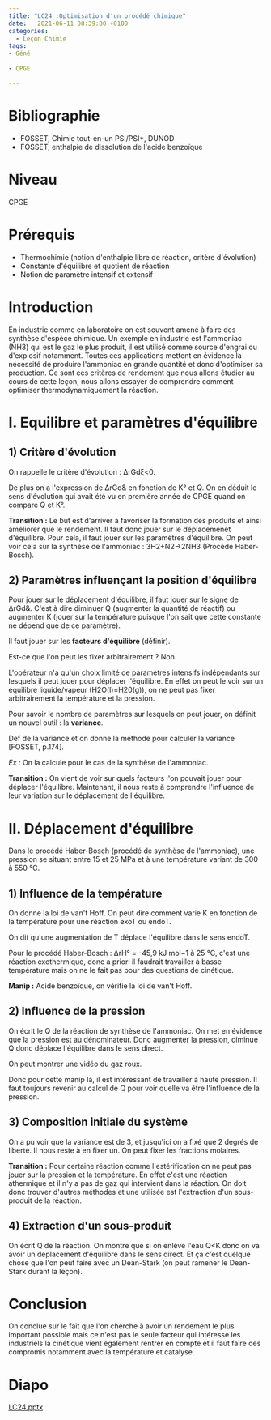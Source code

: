 ```yaml
---
title: "LC24 :Optimisation d'un procédé chimique"
date:   2021-06-11 08:39:00 +0100
categories:
  - Leçon Chimie
tags:
- Géné
 
- CPGE

---
```

# Bibliographie
* FOSSET, Chimie tout-en-un PSI/PSI*, DUNOD
* FOSSET, enthalpie de dissolution de l'acide benzoïque


# Niveau
CPGE

# Prérequis
* Thermochimie (notion d'enthalpie libre de réaction, critère d'évolution)
* Constante d'équilibre et quotient de réaction
* Notion de paramètre intensif et extensif

# Introduction

En industrie comme en laboratoire on est souvent amené à faire des synthèse d'espèce chimique. Un exemple en industrie est l'ammoniac (NH3) qui est le gaz le plus produit, il est utilisé comme source d'engrai ou d'explosif notamment.
Toutes ces applications mettent en évidence la nécessité de produire l'ammoniac en grande quantité et donc d'optimiser sa production.
Ce sont ces critères de rendement que nous allons étudier au cours de cette leçon, nous allons essayer de comprendre comment optimiser thermodynamiquement la réaction.

# I. Equilibre et paramètres d'équilibre
## 1) Critère d'évolution
On rappelle le critère d'évolution : &Delta;rGd&xi;<0.

De plus on a l'expression de &Delta;rGd& en fonction de K° et Q. On en déduit le sens d'évolution qui avait été vu en première année de CPGE quand on compare Q et K°.

**Transition :** Le but est d'arriver à favoriser la formation des produits et ainsi améliorer que le rendement. Il faut donc jouer sur le déplacemenet d'équilibre. Pour cela, il faut jouer sur les paramètres d'équilibre.
On peut voir cela sur la synthèse de l'ammoniac : 3H2+N2->2NH3 (Procédé Haber-Bosch).

## 2) Paramètres influençant la position d'équilibre
Pour jouer sur le déplacement d'équilibre, il faut jouer sur le signe de &Delta;rGd&. C'est à dire diminuer Q (augmenter la quantité de réactif) ou augmenter K (jouer sur la température puisque l'on sait que cette constante ne dépend que de ce paramètre).

Il faut jouer sur les **facteurs d'équilibre** (définir).

Est-ce que l'on peut les fixer arbitrairement ? Non.

L'opérateur n'a qu'un choix limité de paramètres intensifs indépendants sur lesquels il peut jouer pour déplacer l'équilibre. 
En effet on peut le voir sur un équilibre liquide/vapeur (H2O(l)=H20(g)), on ne peut pas fixer arbitrairement la température et la pression.

Pour savoir le nombre de paramètres sur lesquels on peut jouer, on définit un nouvel outil : la **variance**.

Def de la variance et on donne la méthode pour calculer la variance [FOSSET, p.174].

*Ex :* On la calcule pour le cas de la synthèse de l'ammoniac. 

**Transition :** On vient de voir sur quels facteurs l'on pouvait jouer pour déplacer l'équilibre. Maintenant, il nous reste à comprendre l'influence de leur variation sur le déplacement de l'équilibre.

# II. Déplacement d'équilibre
Dans le procédé Haber-Bosch (procédé de synthèse de l'ammoniac), une pression se situant entre 15 et 25 MPa et à une température variant de 300 à 550 °C.
## 1) Influence de la température
On donne la loi de van't Hoff. On peut dire comment varie K en fonction de la température pour une réaction exoT ou endoT.

On dit qu'une augmentation de T déplace l'équilibre dans le sens endoT. 

Pour le procédé Haber-Bosch : &Delta;rH° = -45,9 kJ mol−1 à 25 °C, c'est une réaction exothermique, donc a priori il faudrait travailler à basse température mais on ne le fait pas pour des questions de cinétique.

**Manip :** Acide benzoïque, on vérifie la loi de van't Hoff. 

## 2) Influence de la pression
On écrit le Q de la réaction de synthèse de l'ammoniac. On met en évidence que la pression est au dénominateur. Donc augmenter la pression, diminue Q donc déplace l'équilibre dans le sens direct.

On peut montrer une vidéo du gaz roux.

Donc pour cette manip là, il est intéressant de travailler à haute pression. Il faut toujours revenir au calcul de Q pour voir quelle va être l'influence de la pression.

## 3) Composition initiale du système
On a pu voir que la variance est de 3, et jusqu'ici on a fixé que 2 degrés de liberté. Il nous reste à en fixer un. On peut fixer les fractions molaires.

**Transition :** Pour certaine réaction comme l'estérification on ne peut pas jouer sur la pression et la température. En effet c'est une réaction athermique et il n'y a pas de gaz qui intervient dans la réaction. On doit donc trouver d'autres méthodes et une utilisée est l'extraction d'un sous-produit de la réaction.
## 4) Extraction d'un sous-produit

On écrit Q de la réaction. On montre que si on enlève l'eau Q<K donc on va avoir un déplacement d'équilibre dans le sens direct. Et ça c'est quelque chose que l'on peut faire avec un Dean-Stark (on peut ramener le Dean-Stark durant la leçon).

# Conclusion 
On conclue sur le fait que l'on cherche à avoir un rendement le plus important possible mais ce n'est pas le seule facteur qui intéresse les industriels la cinétique vient également rentrer en compte et il faut faire des compromis notamment avec la température et catalyse.

# Diapo
[LC24.pptx](https://github.com/Didinette/Didinette.github.io/files/6664194/LC24.pptx)
